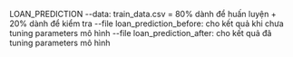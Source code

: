 LOAN_PREDICTION
--data: train_data.csv = 80% dành để huấn luyện + 20% dành để kiểm tra
--file loan_prediction_before: cho kết quả khi chưa tuning parameters mô hình
--file loan_prediction_after: cho kết quả đã tuning parameters mô hình
